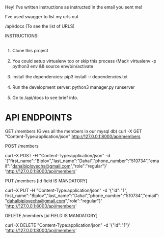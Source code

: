 Hey! I've written instructions as instructed in the email you sent me!

I've used swagger to list my urls out

/api/docs (To see the list of URLS)


INSTRUCTIONS:</br></br>
1. Clone this project</br></br>
2. You could setup virtualenv too or skip this process (Mac): virtualenv -p python3 env && source env/bin/activate</br></br>
3. Install the dependencies: pip3 install -r dependencies.txt</br></br>
4. Run the development server: python3 manager.py runserver</br></br>
5. Go to /api/docs to see brief info.



<h1> API ENDPOINTS </h1>

GET /members (Gives all the members in our mysql db)
curl -X GET "Content-Type:application/json" http://127.0.0.1:8000/api/members


POST /members

curl -X POST -H "Content-Type:application/json"  -d '{"first_name":"Biplov","last_name":"Dahal","phone_number":"510734","email":"dahalbiplovechs@gmail.com","role":"regular"}' 'http://127.0.0.1:8000/api/members'



PUT /members [id field IS MANDATORY]

curl -X PUT -H "Content-Type:application/json"  -d '{"id":"1", first_name":"Biplov","last_name":"Dahal","phone_number":"510734","email":"dahalbiplovechs@gmail.com","role":"regular"}' 'http://127.0.0.1:8000/api/members'


DELETE /members [id FIELD IS MANDATORY]

curl -X DELETE "Content-Type:application/json"  -d '{"id":"1"}' 'http://127.0.0.1:8000/api/members'